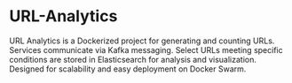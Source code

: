 # URL-Analytics
URL Analytics is a Dockerized project for generating and counting URLs. Services communicate via Kafka messaging. Select URLs meeting specific conditions are stored in Elasticsearch for analysis and visualization. Designed for scalability and easy deployment on Docker Swarm.
